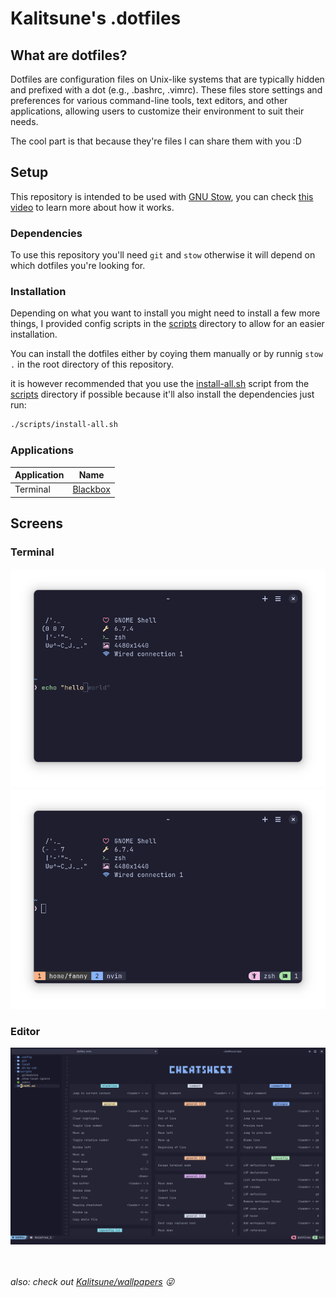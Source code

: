 # Kalitsune's .dotfiles
## What are dotfiles?
Dotfiles are configuration files on Unix-like systems that are typically hidden and prefixed with a dot (e.g., .bashrc, .vimrc). These files store settings and preferences for various command-line tools, text editors, and other applications, allowing users to customize their environment to suit their needs.

The cool part is that because they're files I can share them with you :D


## Setup
This repository is intended to be used with [GNU Stow](https://www.gnu.org/software/stow/), you can check [this video](https://www.youtube.com/watch?v=y6XCebnB9gs) to learn more about how it works.

### Dependencies
To use this repository you'll need `git` and `stow` otherwise it will depend on which dotfiles you're looking for.

### Installation
Depending on what you want to install you might need to install a few more things,
I provided config scripts in the [scripts](./scripts/) directory to allow for an easier installation.

You can install the dotfiles either by coying them manually or by runnig `stow .` in the root directory of this repository.

it is however recommended that you use the [install-all.sh](./scripts/install-all.sh) script from the [scripts](./scripts/) directory if possible because it'll also install the dependencies
just run:
```sh
./scripts/install-all.sh
```
### Applications
| Application | Name                                                          |
|-------------|---------------------------------------------------------------|
| Terminal    | [Blackbox](https://flathub.org/apps/com.raggesilver.BlackBox) |

## Screens
### Terminal
![Zsh with Oh My Zsh](./assets/terminal/Zsh.png)
![Tmux with ZSH](./assets/terminal/Tmux.png)
### Editor
![neovim with NvChad a feature-rich vim configuration](./assets/terminal/NvChad.png)


<br/><br/>
*also: check out [Kalitsune/wallpapers](https://github.com/Kalitsune/wallpapers) 😜*
